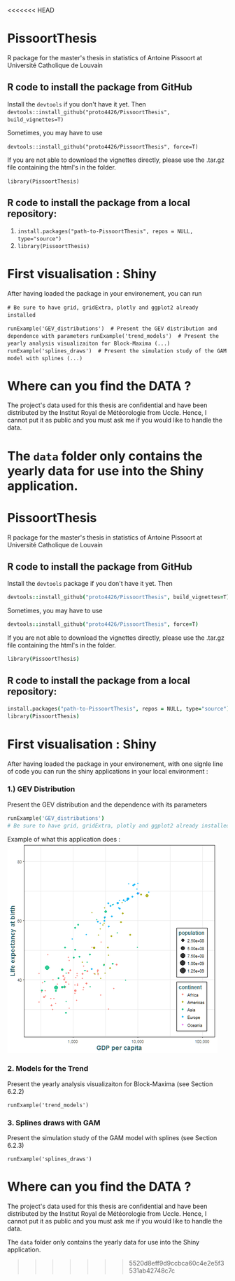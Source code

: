 <<<<<<< HEAD
# PissoortThesis
R package for the master's thesis in statistics of Antoine Pissoort at Université Catholique de Louvain

## R code to install the package from GitHub
Install the `devtools` if you don't have it yet. Then 
`devtools::install_github("proto4426/PissoortThesis", build_vignettes=T)`

Sometimes, you may have to use 

`devtools::install_github("proto4426/PissoortThesis", force=T)`

If you are not able to download the vignettes directly, please use the .tar.gz file containing the html's in the folder.

`library(PissoortThesis)`

## R code to install the package from a local repository:
1. `install.packages("path-to-PissoortThesis", repos = NULL, type="source")`
2. `library(PissoortThesis)`



# First visualisation : Shiny

After having loaded the package in your environement, you can run

`# Be sure to have grid, gridExtra, plotly and ggplot2 already installed`

`runExample('GEV_distributions')  # Present the GEV distribution and dependence with parameters`
`runExample('trend_models')  # Present the yearly analysis visualizaiton for Block-Maxima (...)`
`runExample('splines_draws')  # Present the simulation study of the GAM model with splines (...)`



# Where can you find the DATA ? 

The project's data used for this thesis are confidential and have been distributed by the Institut Royal de Météorologie from Uccle. Hence, I cannot put it as public and you must ask me if you would like to handle the data. 

The `data` folder only contains the yearly data for use into the Shiny application. 
=======
# PissoortThesis
R package for the master's thesis in statistics of Antoine Pissoort at Université Catholique de Louvain

## R code to install the package from GitHub
Install the `devtools` package if you don't have it yet. Then 

```coffee
devtools::install_github("proto4426/PissoortThesis", build_vignettes=T)
```

Sometimes, you may have to use 

```coffee
devtools::install_github("proto4426/PissoortThesis", force=T)
```

If you are not able to download the vignettes directly, please use the .tar.gz file containing the html's in the folder.

```coffee
library(PissoortThesis)
```

## R code to install the package from a local repository:

```coffee
install.packages("path-to-PissoortThesis", repos = NULL, type="source")
library(PissoortThesis)
```


# First visualisation : Shiny

After having loaded the package in your environement, with one signle line of code you can run the shiny applications in your local environment : 

### 1.) GEV Distribution 
Present the GEV distribution and the dependence with its parameters
```coffee
runExample('GEV_distributions') 
# Be sure to have grid, gridExtra, plotly and ggplot2 already installed
```
Example of what this application does : 
![gap_test](https://github.com/proto4426/Thesis/blob/master/gapminder2.gif)


### 2. Models for the Trend
Present the yearly analysis visualizaiton for Block-Maxima (see Section 6.2.2)
```
runExample('trend_models')  
```

### 3. Splines draws with GAM 
Present the simulation study of the GAM model with splines (see Section 6.2.3)
```
runExample('splines_draws') 
```


# Where can you find the DATA ? 

The project's data used for this thesis are confidential and have been distributed by the Institut Royal de Météorologie from Uccle. Hence, I cannot put it as public and you must ask me if you would like to handle the data. 

The `data` folder only contains the yearly data for use into the Shiny application. 
>>>>>>> 5520d8eff9d9ccbca60c4e2e5f3531ab42748c7c
